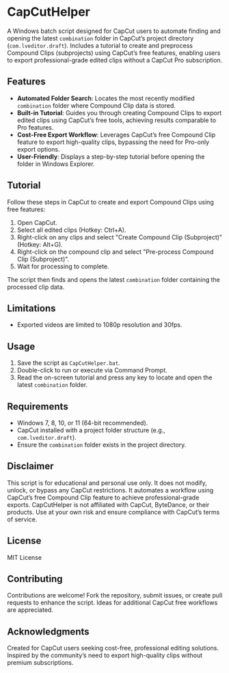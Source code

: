 # CapCutHelper
A Windows batch script designed for CapCut users to automate finding and opening the latest `combination` folder in CapCut’s project directory (`com.lveditor.draft`). Includes a tutorial to create and preprocess Compound Clips (subprojects) using CapCut’s free features, enabling users to export professional-grade edited clips without a CapCut Pro subscription.

## Features
- **Automated Folder Search**: Locates the most recently modified `combination` folder where Compound Clip data is stored.
- **Built-in Tutorial**: Guides you through creating Compound Clips to export edited clips using CapCut’s free tools, achieving results comparable to Pro features.
- **Cost-Free Export Workflow**: Leverages CapCut’s free Compound Clip feature to export high-quality clips, bypassing the need for Pro-only export options.
- **User-Friendly**: Displays a step-by-step tutorial before opening the folder in Windows Explorer.

## Tutorial
Follow these steps in CapCut to create and export Compound Clips using free features:
1. Open CapCut.
2. Select all edited clips (Hotkey: Ctrl+A).
3. Right-click on any clips and select "Create Compound Clip (Subproject)" (Hotkey: Alt+G).
4. Right-click on the compound clip and select "Pre-process Compound Clip (Subproject)".
5. Wait for processing to complete.

The script then finds and opens the latest `combination` folder containing the processed clip data.

## Limitations
- Exported videos are limited to 1080p resolution and 30fps.

## Usage
1. Save the script as `CapCutHelper.bat`.
2. Double-click to run or execute via Command Prompt.
3. Read the on-screen tutorial and press any key to locate and open the latest `combination` folder.

## Requirements
- Windows 7, 8, 10, or 11 (64-bit recommended).
- CapCut installed with a project folder structure (e.g., `com.lveditor.draft`).
- Ensure the `combination` folder exists in the project directory.

## Disclaimer
This script is for educational and personal use only. It does not modify, unlock, or bypass any CapCut restrictions. It automates a workflow using CapCut’s free Compound Clip feature to achieve professional-grade exports. CapCutHelper is not affiliated with CapCut, ByteDance, or their products. Use at your own risk and ensure compliance with CapCut’s terms of service.

## License
MIT License

## Contributing
Contributions are welcome! Fork the repository, submit issues, or create pull requests to enhance the script. Ideas for additional CapCut free workflows are appreciated.

## Acknowledgments
Created for CapCut users seeking cost-free, professional editing solutions. Inspired by the community’s need to export high-quality clips without premium subscriptions.
